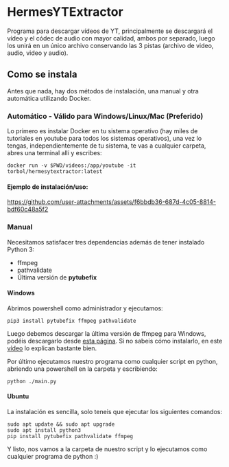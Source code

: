 ﻿# HermesYTExtractor
Programa para descargar vídeos de YT, principalmente se descargará el vídeo y el códec de audio con mayor calidad, ambos por separado, luego los unirá en un único archivo conservando las 3 pistas (archivo de video, audio, video y audio).

## Como se instala
Antes que nada, hay dos métodos de instalación, una manual y otra automática utilizando Docker.

### Automático - Válido para Windows/Linux/Mac (Preferido)
Lo primero es instalar Docker en tu sistema operativo (hay miles de tutoriales en youtube para todos los sistemas operativos), una vez lo tengas, independientemente de tu sistema, te vas a cualquier carpeta, abres una terminal allí y escribes:

<pre><code>docker run -v $PWD/videos:/app/youtube -it torbol/hermesytextractor:latest</code></pre>

#### Ejemplo de instalación/uso:


https://github.com/user-attachments/assets/f6bbdb36-687d-4c05-8814-bdf60c48a5f2



### Manual
Necesitamos satisfacer tres dependencias además de tener instalado Python 3:
<ul>
  <li>ffmpeg</li>
  <li>pathvalidate</li>
  <li>Última versión de <b>pytubefix</b></li>
</ul>

#### Windows
Abrimos powershell como administrador y ejecutamos:

<pre><code>pip3 install pytubefix ffmpeg pathvalidate</pre></code>
Luego debemos descargar la última versión de ffmpeg para Windows, podéis descargarlo desde <a href="https://github.com/BtbN/FFmpeg-Builds/releases">esta página</a>. Si no sabeis cómo instalarlo, en este <a href="https://www.youtube.com/watch?app=desktop&v=JR36oH35Fgg&ab_channel=Koolac">vídeo</a> lo explican bastante bien.

Por último ejecutamos nuestro programa como cualquier script en python, abriendo una powershell en la carpeta y escribiendo:
<pre><code>python ./main.py</code></pre>

#### Ubuntu
La instalación es sencilla, solo teneis que ejecutar los siguientes comandos:

<pre><code>sudo apt update && sudo apt upgrade
sudo apt install python3
pip install pytubefix pathvalidate ffmpeg</code></pre>

Y listo, nos vamos a la carpeta de nuestro script y lo ejecutamos como cualquier programa de python :)
